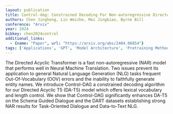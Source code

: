 ```yaml
---
layout: publication
title: Control-dag: Constrained Decoding For Non-autoregressive Directed Acyclic T5 Using Weighted Finite State Automata
authors: Chen Jinghong, Lin Weizhe, Mei Jingbiao, Byrne Bill
conference: "Arxiv"
year: 2024
bibkey: chen2024control
additional_links:
  - {name: "Paper", url: "https://arxiv.org/abs/2404.06854"}
tags: ['Applications', 'GPT', 'Model Architecture', 'Pretraining Methods', 'Transformer']
---
```

The Directed Acyclic Transformer is a fast non-autoregressive (NAR) model that performs well in Neural Machine Translation. Two issues prevent its application to general Natural Language Generation (NLG) tasks frequent Out-Of-Vocabulary (OOV) errors and the inability to faithfully generate entity names. We introduce Control-DAG a constrained decoding algorithm for our Directed Acyclic T5 (DA-T5) model which offers lexical vocabulary and length control. We show that Control-DAG significantly enhances DA-T5 on the Schema Guided Dialogue and the DART datasets establishing strong NAR results for Task-Oriented Dialogue and Data-to-Text NLG.
